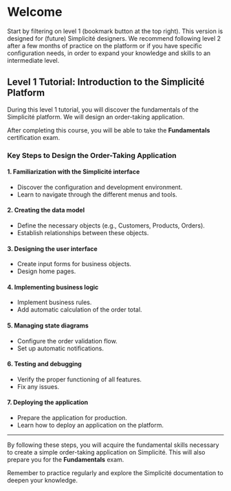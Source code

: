 # Welcome

Start by filtering on level 1 (bookmark button at the top right). This version is designed for (future) Simplicité designers. 
We recommend following level 2 after a few months of practice on the platform or if you have specific configuration needs, in order to expand your knowledge and skills to an intermediate level.

## Level 1 Tutorial: Introduction to the Simplicité Platform

During this level 1 tutorial, you will discover the fundamentals of the Simplicité platform. We will design an order-taking application.

After completing this course, you will be able to take the **Fundamentals** certification exam.

### Key Steps to Design the Order-Taking Application

#### 1. Familiarization with the Simplicité interface
- Discover the configuration and development environment.
- Learn to navigate through the different menus and tools.

#### 2. Creating the data model
- Define the necessary objects (e.g., Customers, Products, Orders).
- Establish relationships between these objects.

#### 3. Designing the user interface
- Create input forms for business objects.
- Design home pages.

#### 4. Implementing business logic
- Implement business rules.
- Add automatic calculation of the order total.

#### 5. Managing state diagrams
- Configure the order validation flow.
- Set up automatic notifications.

#### 6. Testing and debugging
- Verify the proper functioning of all features.
- Fix any issues.

#### 7. Deploying the application
- Prepare the application for production.
- Learn how to deploy an application on the platform.

---

By following these steps, you will acquire the fundamental skills necessary to create a simple order-taking application on Simplicité. This will also prepare you for the **Fundamentals** exam.

Remember to practice regularly and explore the Simplicité documentation to deepen your knowledge.